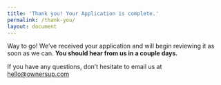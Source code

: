 ```yaml
---
title: 'Thank you! Your Application is complete.'
permalink: /thank-you/
layout: document
---
```



Way to go! We’ve received your application and will begin reviewing it as soon as we can. **You should hear from us in a couple days.**

If you have any questions, don’t hesitate to email us at [hello@ownersup.com](mailto:hello@ownersup.com)